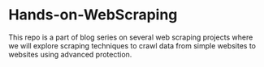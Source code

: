 # Hands-on-WebScraping
This repo is a part of blog series on several web scraping projects where we will explore scraping techniques to crawl data from simple websites to websites using advanced protection.
